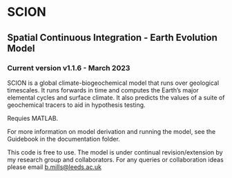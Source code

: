 # SCION
## Spatial Continuous Integration - Earth Evolution Model

### Current version v1.1.6 - March 2023

SCION is a global climate-biogeochemical model that runs over geological timescales. It runs forwards in time and computes the Earth’s major elemental cycles and surface climate. It also predicts the values of a suite of geochemical tracers to aid in hypothesis testing. 

Requies MATLAB. 

For more information on model derivation and running the model, see the Guidebook in the documentation folder.

This code is free to use. The model is under continual revision/extension by my research group and collaborators. For any queries or collaboration ideas please email b.mills@leeds.ac.uk
